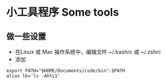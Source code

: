# 小工具程序 Some tools
## 做一些设置
* 在Linux 或 Mac 操作系统中，编辑文件 ~/.bashrc 或  ~/.zshrc
* 添加
```shell
export PATH="$HOME/Documents/code/bin":$PATH
alias lb='ls -AhlLS'
```


